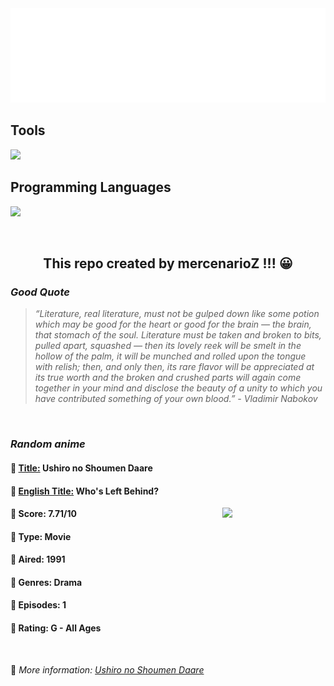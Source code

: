 
<img src="svg/nai.svg" />

<p>
  <h2>Tools</h2>
  <a href="https://skillicons.dev">
    <img src="https://skillicons.dev/icons?i=git,bash,vim,ubuntu,tensorflow,pytorch,docker,raspberrypi" />
  </a>

  <br />

  <h2>Programming Languages</h2>

  <a href="https://skillicons.dev">
    <img src="https://skillicons.dev/icons?i=python,c,cpp" />
  </a>
</p>

<br />

<h2 align="center">This repo created by mercenarioZ !!! 😀</h2>
<h3><i>Good Quote</i></h3>

<blockquote>
<i>
“Literature, real literature, must not be gulped down like some potion which may be good for the heart or good for the brain — the brain, that stomach of the soul. Literature must be taken and broken to bits, pulled apart, squashed — then its lovely reek will be smelt in the hollow of the palm, it will be munched and rolled upon the tongue with relish; then, and only then, its rare flavor will be appreciated at its true worth and the broken and crushed parts will again come together in your mind and disclose the beauty of a unity to which you have contributed something of your own blood.” - Vladimir Nabokov
</i>
</blockquote>

<br />

<h3><i>Random anime</i></h3>

<h4>
  <strong>🥭 <u>Title:</u></strong> Ushiro no Shoumen Daare
</h4>

<h4>🌿 <u>English Title:</u> Who's Left Behind?</h4>

<img align="right" width="165" src=https://cdn.myanimelist.net/images/anime/1693/133896.jpg />

<h4>🌱 Score: 7.71/10</h4>

<h4>🌲 Type: Movie</h4>

<h4>🌴 Aired: 1991</h4>

<h4>🌵 Genres: Drama</h4>

<h4>🥑 Episodes: 1</h4>

<h4>🍏 Rating: G - All Ages</h4>

<br />

🍂 *More information: [Ushiro no Shoumen Daare](https://myanimelist.net/anime/2753/Ushiro_no_Shoumen_Daare)*
    